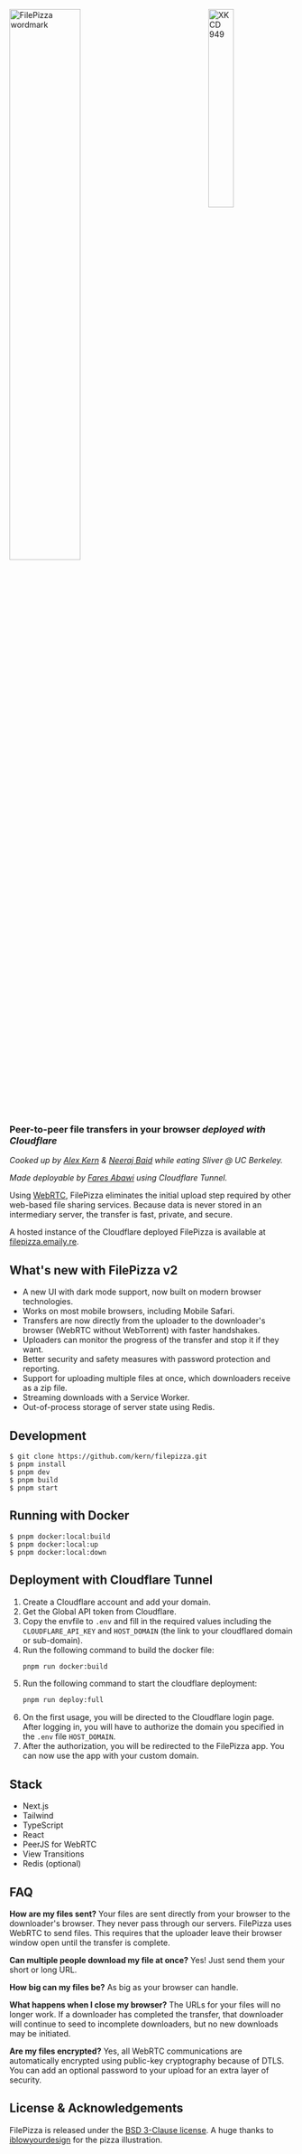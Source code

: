 <a href="https://xkcd.com/949/"><img src="http://imgs.xkcd.com/comics/file_transfer.png" alt="XKCD 949" width="30%" align="right" /></a> <img src="public/images/wordmark.png" alt="FilePizza wordmark" width="50%" /> <h3>Peer-to-peer file transfers in your browser *deployed with Cloudflare*</h3>

*Cooked up by [Alex Kern](https://kern.io) & [Neeraj Baid](https://github.com/neerajbaid) while eating Sliver @ UC Berkeley.*

*Made deployable by [Fares Abawi](https://abawi.me) using Cloudflare Tunnel.*

Using [WebRTC](http://www.webrtc.org), FilePizza eliminates the initial upload step required by other web-based file sharing services. Because data is never stored in an intermediary server, the transfer is fast, private, and secure.

A hosted instance of the Cloudflare deployed FilePizza is available at [filepizza.emaily.re](https://filepizza.emaily.re).

## What's new with FilePizza v2

* A new UI with dark mode support, now built on modern browser technologies.
* Works on most mobile browsers, including Mobile Safari.
* Transfers are now directly from the uploader to the downloader's browser (WebRTC without WebTorrent) with faster handshakes.
* Uploaders can monitor the progress of the transfer and stop it if they want.
* Better security and safety measures with password protection and reporting.
* Support for uploading multiple files at once, which downloaders receive as a zip file.
* Streaming downloads with a Service Worker.
* Out-of-process storage of server state using Redis.

## Development

```
$ git clone https://github.com/kern/filepizza.git
$ pnpm install
$ pnpm dev
$ pnpm build
$ pnpm start
```

## Running with Docker

```
$ pnpm docker:local:build
$ pnpm docker:local:up
$ pnpm docker:local:down
```

## Deployment with Cloudflare Tunnel

1. Create a Cloudflare account and add your domain.
2. Get the Global API token from Cloudflare.
3. Copy the envfile to `.env` and fill in the required values including the `CLOUDFLARE_API_KEY` and `HOST_DOMAIN` (the link to your cloudflared domain or sub-domain).
4. Run the following command to build the docker file:
   ```bash
   pnpm run docker:build
   ```
5. Run the following command to start the cloudflare deployment:
   ```bash
   pnpm run deploy:full
   ```
6. On the first usage, you will be directed to the Cloudflare login page. After logging in, you will have to authorize the domain you specified in the `.env` file `HOST_DOMAIN`.
7. After the authorization, you will be redirected to the FilePizza app. You can now use the app with your custom domain.

## Stack

* Next.js
* Tailwind
* TypeScript
* React
* PeerJS for WebRTC
* View Transitions
* Redis (optional)

## FAQ

**How are my files sent?** Your files are sent directly from your browser to the downloader's browser. They never pass through our servers. FilePizza uses WebRTC to send files. This requires that the uploader leave their browser window open until the transfer is complete.

**Can multiple people download my file at once?** Yes! Just send them your short or long URL.

**How big can my files be?** As big as your browser can handle.

**What happens when I close my browser?** The URLs for your files will no longer work. If a downloader has completed the transfer, that downloader will continue to seed to incomplete downloaders, but no new downloads may be initiated.

**Are my files encrypted?** Yes, all WebRTC communications are automatically encrypted using public-key cryptography because of DTLS. You can add an optional password to your upload for an extra layer of security.

## License & Acknowledgements

FilePizza is released under the [BSD 3-Clause license](https://github.com/kern/filepizza/blob/main/LICENSE). A huge thanks to [iblowyourdesign](https://dribbble.com/iblowyourdesign) for the pizza illustration.
